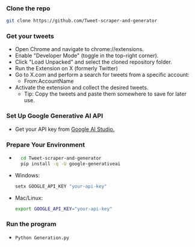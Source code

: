 ### Clone the repo
```bash
git clone https://github.com/Tweet-scraper-and-generator
```
### Get your tweets
- Open Chrome and navigate to chrome://extensions.
- Enable "Developer Mode" (toggle in the top-right corner).
- Click "Load Unpacked" and select the cloned repository folder.
- Run the Extension on X (formerly Twitter)
- Go to X.com and perform a search for tweets from a specific account:
  - From:AccountName
- Activate the extension and collect the desired tweets.
  - Tip: Copy the tweets and paste them somewhere to save for later use.

### Set Up Google Generative AI API
- Get your API key from [Google AI Studio.](https://aistudio.google.com/apikey)
### Prepare Your Environment
- ```bash
    cd Tweet-scraper-and-generator
    pip install -q -U google-generativeai
    ```
- Windows:
  ```bash
  setx GOOGLE_API_KEY "your-api-key"
  ```
- Mac/Linux:
  ```bash
  export GOOGLE_API_KEY="your-api-key"
  ```
### Run the program
- ```bash
  Python Generation.py
  ```
